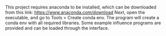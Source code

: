 This project requires anaconda to be installed, which can be downloaded from this link: https://www.anaconda.com/download
Next, open the executable, and go to Tools > Create conda env. The program will create a conda env with all required libraries.
Some example influence programs are provided and can be loaded through the interface.
